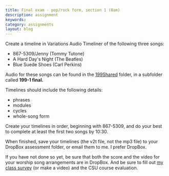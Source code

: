```yaml
---
title: Final exam - pop/rock form, section 1 (8am)
description: assignment
keywords: 
category: assignments
layout: blog
---
```


Create a timeline in Variations Audio Timeliner of the following three songs:

- 867-5309/Jenny (Tommy Tutone)  
- A Hard Day's Night (The Beatles)  
- Blue Suede Shoes (Carl Perkins)

Audio for these songs can be found in the [199Shared][share] folder, in a subfolder called **199-1 final.**

Timelines should include the following details:

- phrases  
- modules  
- cycles  
- whole-song form

Create your timelines in order, beginning with 867-5309, and do your best to complete at least the first two songs by 10:30.

When finished, save your timelines (the v2t file, not the mp3 file) to your DropBox assessment folder, or email them to me. I prefer DropBox.

If you have not done so yet, be sure that both the score and the video for your worship song arrangements are in DropBox. And be sure to fill out [my class survey][survey] (or make a video) and the CSU course evaluation.


[share]: https://www.dropbox.com/sh/omndwi56cmizz7r/JBH7G88bch
[survey]: http://www.surveymonkey.com/s/Q5MV2LW